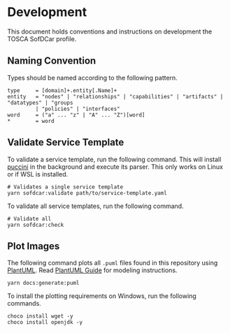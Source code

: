 # Development

This document holds conventions and instructions on development the TOSCA SofDCar profile.

## Naming Convention

Types should be named according to the following pattern.

```text linenums="1"
type     = [domain]+.entity[.Name]+
entity   = "nodes" | "relationships" | "capabilities" | "artifacts" | "datatypes" | "groups
         | "policies" | "interfaces"
word     = ("a" ... "z" | "A" ... "Z")[word]
*        = word
```

## Validate Service Template

To validate a service template, run the following command.
This will install [puccini](https://github.com/tliron/puccini) in the background and execute its parser.
This only works on Linux or if WSL is installed.

```shell linenums="1"
# Validates a single service template
yarn sofdcar:validate path/to/service-template.yaml
```

To validate all service templates, run the following command.

```shell linenums="1"
# Validate all
yarn sofdcar:check
```

## Plot Images

The following command plots all `.puml` files found in this repository using [PlantUML](http://plantuml.com).
Read [PlantUML Guide](https://plantuml.com/de/guide) for modeling instructions.

```shell linenums="1"
yarn docs:generate:puml
```

To install the plotting requirements on Windows, run the following commands.

```shell linenums="1"
choco install wget -y
choco install openjdk -y
```
